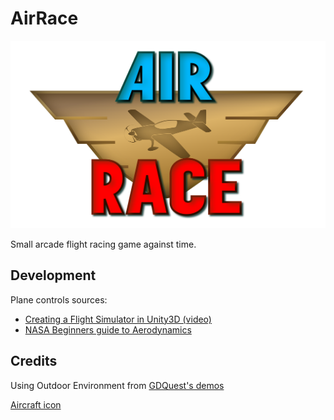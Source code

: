 # AirRace

<img src="airrace_logo.svg" width="600" height="300">

Small arcade flight racing game against time.

## Development

Plane controls sources:
- [Creating a Flight Simulator in Unity3D (video)](https://www.youtube.com/watch?v=7vAHo2B1zLc&list=WL&index=2&t=13s)
- [NASA Beginners guide to Aerodynamics](https://www1.grc.nasa.gov/beginners-guide-to-aeronautics/learn-about-aerodynamics/)

## Credits

Using Outdoor Environment from [GDQuest's demos](https://github.com/gdquest-demos/godot-4-new-features)

[Aircraft icon](https://www.freepik.com/icon/aeroplane_652536)

